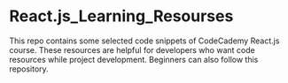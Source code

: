 # React.js_Learning_Resourses
This repo contains some selected code snippets of CodeCademy  React.js course. These resources are helpful for developers who want code resources while project development. Beginners can also follow this repository.

